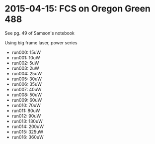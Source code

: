 # 2015-04-15: FCS on Oregon Green 488

See pg. 49 of Samson's notebook

Using big frame laser, power series

 * run000: 15uW
 * run001: 10uW
 * run002: 5uW
 * run003: 2uW
 * run004: 25uW
 * run005: 30uW
 * run006: 35uW
 * run007: 40uW
 * run008: 50uW
 * run009: 60uW
 * run010: 70uW
 * run011: 80uW
 * run012: 90uW
 * run013: 130uW
 * run014: 200uW
 * run015: 325uW
 * run016: 360uW
 
